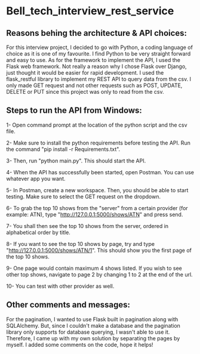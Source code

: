 # Bell_tech_interview_rest_service
  
## Reasons behing the architecture & API choices:
For this interview project, I decided to go with Python, a coding language of choice as it is one of my favourite. I find Python to be very straight forward and easy to use. As for the framework to implement the API, I used the Flask web framework. Not really a reason why I chose Flask over Django, just thought it would be easier for rapid development. I used the flask_restful library to implement my REST API to query data from the csv. I only made GET request and not other requests such as POST, UPDATE, DELETE or PUT since this project was only to read from the csv.

## Steps to run the API from Windows:
1- Open command prompt at the location of the python script and the csv file.  

2- Make sure to install the python requirements before testing the API. Run the command "pip install -r Requirements.txt".  

3- Then, run "python main.py". This should start the API.  

4- When the API has successfully been started, open Postman. You can use whatever app you want.  

5- In Postman, create a new workspace. Then, you should be able to start testing. Make sure to select the GET request on the dropdown.  

6- To grab the top 10 shows from the "server" from a certain provider (for example: ATN), type "http://127.0.0.1:5000/shows/ATN" and press send.  

7- You shall then see the top 10 shows from the server, ordered in alphabetical order by title.  

8- If you want to see the top 10 shows by page, try and type "http://127.0.0.1:5000/shows/ATN/1". This should show you the first page of the top 10 shows.  

9- One page would contain maximum 4 shows listed. If you wish to see other top shows, navigate to page 2 by changing 1 to 2 at the end of the url.

10- You can test with other provider as well.  

## Other comments and messages:  
For the pagination, I wanted to use Flask built in pagination along with SQLAlchemy. But, since I couldn't make a database and the pagination library only supports for database querying, I wasn't able to use it. Therefore, I came up with my own solution by separating the pages by myself. I added some comments on the code, hope it helps!

